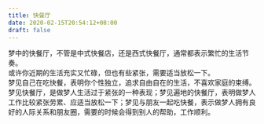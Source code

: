 ```yaml
---
title: 快餐厅
date: 2020-02-15T20:54:12+08:00
draft: false
---
```


梦中的快餐厅，不管是中式快餐店，还是西式快餐厅，通常都表示繁忙的生活节奏。<br>
或许你近期的生活充实又忙碌，但也有些紧张，需要适当放松一下。<br>
梦见自己在吃快餐，表明你个性独立，追求自由自在的生活，不喜欢家庭的束缚。<br>
梦见快餐厅，是做梦人生活过于紧张的一种表现；梦见遍地的快餐厅，表明做梦人工作比较紧张劳累、应适当放松一下；梦见与朋友一起吃快餐，表示做梦人拥有良好的人际关系和朋友圈，需要的时候会得到别人的帮助，工作顺利。<br>
